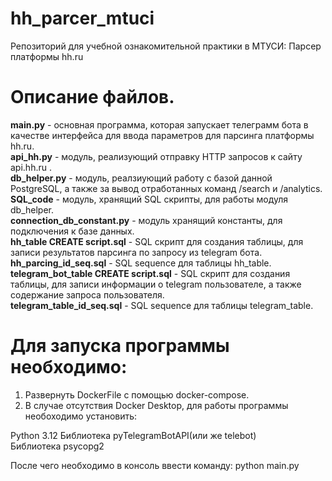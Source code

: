 # hh_parcer_mtuci
Репозиторий для учебной ознакомительной практики в МТУСИ: Парсер платформы hh.ru

# Описание файлов.
**main.py** - основная программа, которая запускает телеграмм бота в качестве интерфейса для ввода параметров для парсинга платформы hh.ru. \
**api_hh.py** - модуль, реализующий отправку HTTP запросов к сайту api.hh.ru . \
**db_helper.py** - модуль, реалзиующий работу с базой данной PostgreSQL, а также за вывод отработанных команд /search и /analytics. \
**SQL_code** - модуль, хранящий SQL скрипты, для работы модуля db_helper. \
**connection_db_constant.py** - модуль хранящий константы, для подключения к базе данных. \
**hh_table CREATE script.sql** - SQL скрипт для создания таблицы, для записи результатов парсинга по запросу из telegram бота. \
**hh_parcing_id_seq.sql** - SQL sequence для таблицы hh_table. \
**telegram_bot_table CREATE script.sql** - SQL скрипт для создания таблицы, для записи информации о telegram пользователе, а также содержание запроса пользователя. \
**telegram_table_id_seq.sql** - SQL sequence для таблицы telegram_table. 
# Для запуска программы необходимо:
1) Развернуть DockerFile с помощью docker-compose.
2) В случае отсутствия Docker Desktop, для работы программы необоходимо установить:

Python 3.12
Библиотека pyTelegramBotAPI(или же telebot) \
Библиотека psycopg2 

После чего необходимо в консоль ввести команду: python main.py

